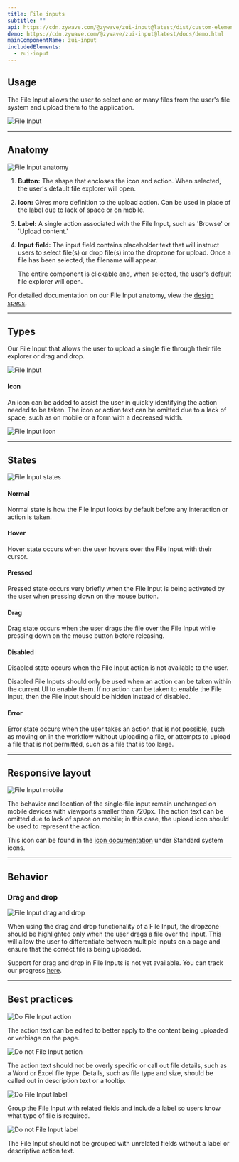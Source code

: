 ```yaml
---
title: File inputs
subtitle: ""
api: https://cdn.zywave.com/@zywave/zui-input@latest/dist/custom-elements.json
demo: https://cdn.zywave.com/@zywave/zui-input@latest/docs/demo.html
mainComponentName: zui-input
includedElements:
  - zui-input
---
```

## Usage

The File Input allows the user to select one or many files from the user's file system and upload them to the application.

![File Input](/images/file-input_usage.svg)

- - -

## Anatomy

![File Input anatomy](/images/file-input_anatomy.svg)

1. **Button:** The shape that encloses the icon and action. When selected, the user's default file explorer will open. 
2. **Icon:** Gives more definition to the upload action. Can be used in place of the label due to lack of space or on mobile. 
3. **Label:** A single action associated with the File Input, such as 'Browse' or 'Upload content.'
4. **Input field:** The input field contains placeholder text that will instruct users to select file(s) or drop file(s) into the dropzone for upload. Once a file has been selected, the filename will appear.

   The entire component is clickable and, when selected, the user's default file explorer will open.

For detailed documentation on our File Input anatomy, view the [design specs](https://xd.adobe.com/view/c3866087-1ec9-47ff-bfa1-2e98a0b23b04-96d5/).

- - -

## Types

Our File Input that allows the user to upload a single file through their file explorer or drag and drop. 

![File Input](/images/file-input_usage.svg)

#### Icon

An icon can be added to assist the user in quickly identifying the action needed to be taken. The icon or action text can be omitted due to a lack of space, such as on mobile or a form with a decreased width.

![File Input icon](/images/file-input_icon.svg)

- - -

## States

![File Input states](/images/file-input_states.svg)

#### Normal

Normal state is how the File Input looks by default before any interaction or action is taken.

#### Hover

Hover state occurs when the user hovers over the File Input with their cursor.

#### Pressed

Pressed state occurs very briefly when the File Input is being activated by the user when pressing down on the mouse button.

#### Drag

Drag state occurs when the user drags the file over the File Input while pressing down on the mouse button before releasing. 

#### Disabled

Disabled state occurs when the File Input action is not available to the user. 

Disabled File Inputs should only be used when an action can be taken within the current UI to enable them. If no action can be taken to enable the File Input, then the File Input should be hidden instead of disabled.

#### Error

Error state occurs when the user takes an action that is not possible, such as moving on in the workflow without uploading a file, or attempts to upload a file that is not permitted, such as a file that is too large. 

- - -

## Responsive layout

![File Input mobile](/images/file-input_mobile.svg)

The behavior and location of the single-file input remain unchanged on mobile devices with viewports smaller than 720px. The action text can be omitted due to lack of space on mobile; in this case, the upload icon should be used to represent the action.

This icon can be found in the [icon documentation](/design-system/components/icons/?tab=usage) under Standard system icons.

- - -

## Behavior

### Drag and drop

![File Input drag and drop](/images/file-input_draganddrop.svg)

When using the drag and drop functionality of a File Input, the dropzone should be highlighted only when the user drags a file over the input. This will allow the user to differentiate between multiple inputs on a page and ensure that the correct file is being uploaded.

<docs-note> Support for drag and drop in File Inputs is not yet available. You can track our progress [here](https://gitlab.com/zywave/devkit/zui/zui/-/issues/317).
</docs-note>

- - -

## Best practices

<docs-grid columns="2">
  <div>

![Do File Input action](/images/file-input_action-do.svg)

 <docs-do>  
The action text can be edited to better apply to the content being uploaded or verbiage on the page.

</docs-do>

  </div>
  <div>

![Do not File Input action](/images/file-input_action-do-not.svg)

   <docs-do-not>

The action text should not be overly specific or call out file details, such as a Word or Excel file type. Details, such as file type and size, should be called out in description text or a tooltip.

   </docs-do-not>

  </div>
  
</docs-grid>

<docs-spacer size="small"></docs-spacer>

<docs-grid columns="2">
  <div>

![Do File Input label](/images/file-input_form-do.svg)

 <docs-do>  
<!--StartFragment-->

Group the File Input with related fields and include a label so users know what type of file is required.

<!--EndFragment-->

</docs-do>

  </div>
  <div>

![Do not File Input label](/images/file-input_form-do-not.svg)

   <docs-do-not>

The File Input should not be grouped with unrelated fields without a label or descriptive action text. 

   </docs-do-not>

  </div>
  
</docs-grid>

<docs-spacer size="small"></docs-spacer>